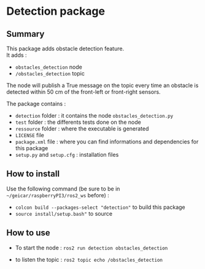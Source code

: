 Detection package
=================

Summary
-------

This package adds obstacle detection feature.    
It adds :
* ``obstacles_detection`` node 
* ``/obstacles_detection`` topic

The node will publish a True message on the topic every time an obstacle is detected within 50 cm of the front-left or front-right sensors.

The package contains :
* ``detection`` folder : it contains the node ``obstacles_detection.py``
* ``test`` folder : the differents tests done on the node
* ``ressource`` folder : where the executable is generated
* ``LICENSE`` file
* ``package.xml`` file : where you can find informations and dependencies for this package
* ``setup.py`` and ``setup.cfg`` : installation files

How to install
-------

Use the following command (be sure to be in `~/geicar/raspberryPI3/ros2_ws` before) :

* ```colcon build --packages-select "detection"``` to build this package
* ```source install/setup.bash"``` to source

How to use
---------

* To start the node : ```ros2 run detection obstacles_detection```

* to listen the topic : ```ros2 topic echo /obstacles_detection ```
